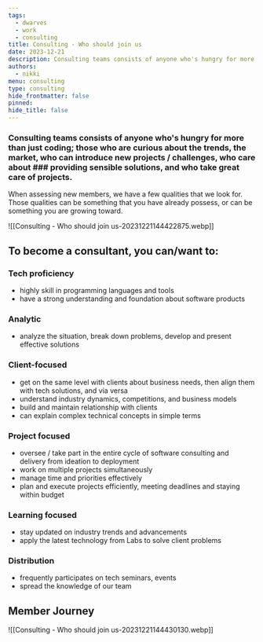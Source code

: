 ```yaml
---
tags:
  - dwarves
  - work
  - consulting
title: Consulting - Who should join us
date: 2023-12-21
description: Consulting teams consists of anyone who's hungry for more than just coding; those who are curious about the trends, the market, who can introduce new projects / challenges, who care about providing sensible solutions, and who take great care of projects.
authors:
  - nikki
menu: consulting
type: consulting
hide_frontmatter: false
pinned:
hide_title: false
---
```


### Consulting teams consists of anyone who's hungry for more than just coding; those who are curious about the trends, the market, who can introduce new projects / challenges, who care about ### providing sensible solutions, and who take great care of projects.
When assessing new members, we have a few qualities that we look for. Those qualities can be something that you have already possess, or can be something you are growing toward.

![[Consulting - Who should join us-20231221144422875.webp]]

## To become a consultant, you can/want to:
### Tech proficiency
- highly skill in programming languages and tools
- have a strong understanding and foundation about software products

### Analytic
- analyze the situation, break down problems, develop and present effective solutions

### Client-focused
- get on the same level with clients about business needs, then align them with tech solutions, and via versa
- understand industry dynamics, competitions, and business models
- build and maintain relationship with clients
- can explain complex technical concepts in simple terms

### Project focused
- oversee / take part in the entire cycle of software consulting and delivery from ideation to deployment
- work on multiple projects simultaneously
- manage time and priorities effectively
- plan and execute projects efficiently, meeting deadlines and staying within budget

### Learning focused
- stay updated on industry trends and advancements
- apply the latest technology from Labs to solve client problems

### Distribution
- frequently participates on tech seminars, events
- spread the knowledge of our team

## Member Journey
![[Consulting - Who should join us-20231221144430130.webp]]
